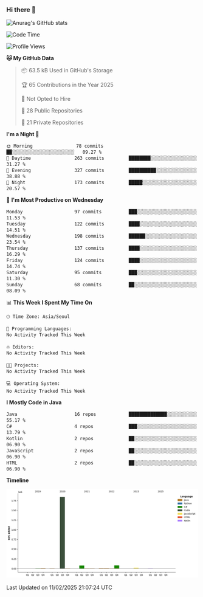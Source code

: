 ### Hi there 👋

![Anurag's GitHub stats](https://github-readme-stats.vercel.app/api?username=pllap&show_icons=true&theme=github_dark)

<!--START_SECTION:waka-->
![Code Time](http://img.shields.io/badge/Code%20Time-1%2C190%20hrs%2017%20mins-blue)

![Profile Views](http://img.shields.io/badge/Profile%20Views-0-blue)

**🐱 My GitHub Data** 

> 📦 63.5 kB Used in GitHub's Storage 
 > 
> 🏆 65 Contributions in the Year 2025
 > 
> 🚫 Not Opted to Hire
 > 
> 📜 28 Public Repositories 
 > 
> 🔑 21 Private Repositories 
 > 
**I'm a Night 🦉** 

```text
🌞 Morning                78 commits          ██░░░░░░░░░░░░░░░░░░░░░░░   09.27 % 
🌆 Daytime                263 commits         ████████░░░░░░░░░░░░░░░░░   31.27 % 
🌃 Evening                327 commits         ██████████░░░░░░░░░░░░░░░   38.88 % 
🌙 Night                  173 commits         █████░░░░░░░░░░░░░░░░░░░░   20.57 % 
```
📅 **I'm Most Productive on Wednesday** 

```text
Monday                   97 commits          ███░░░░░░░░░░░░░░░░░░░░░░   11.53 % 
Tuesday                  122 commits         ████░░░░░░░░░░░░░░░░░░░░░   14.51 % 
Wednesday                198 commits         ██████░░░░░░░░░░░░░░░░░░░   23.54 % 
Thursday                 137 commits         ████░░░░░░░░░░░░░░░░░░░░░   16.29 % 
Friday                   124 commits         ████░░░░░░░░░░░░░░░░░░░░░   14.74 % 
Saturday                 95 commits          ███░░░░░░░░░░░░░░░░░░░░░░   11.30 % 
Sunday                   68 commits          ██░░░░░░░░░░░░░░░░░░░░░░░   08.09 % 
```


📊 **This Week I Spent My Time On** 

```text
🕑︎ Time Zone: Asia/Seoul

💬 Programming Languages: 
No Activity Tracked This Week

🔥 Editors: 
No Activity Tracked This Week

🐱‍💻 Projects: 
No Activity Tracked This Week

💻 Operating System: 
No Activity Tracked This Week
```

**I Mostly Code in Java** 

```text
Java                     16 repos            ██████████████░░░░░░░░░░░   55.17 % 
C#                       4 repos             ███░░░░░░░░░░░░░░░░░░░░░░   13.79 % 
Kotlin                   2 repos             ██░░░░░░░░░░░░░░░░░░░░░░░   06.90 % 
JavaScript               2 repos             ██░░░░░░░░░░░░░░░░░░░░░░░   06.90 % 
HTML                     2 repos             ██░░░░░░░░░░░░░░░░░░░░░░░   06.90 % 
```



**Timeline**

![Lines of Code chart](https://raw.githubusercontent.com/pllap/pllap/main/assets/bar_graph.png)


 Last Updated on 11/02/2025 21:07:24 UTC
<!--END_SECTION:waka-->


<!--
**pllap/pllap** is a ✨ _special_ ✨ repository because its `README.md` (this file) appears on your GitHub profile.

Here are some ideas to get you started:

- 🔭 I’m currently working on ...
- 🌱 I’m currently learning ...
- 👯 I’m looking to collaborate on ...
- 🤔 I’m looking for help with ...
- 💬 Ask me about ...
- 📫 How to reach me: ...
- 😄 Pronouns: ...
- ⚡ Fun fact: ...
-->

